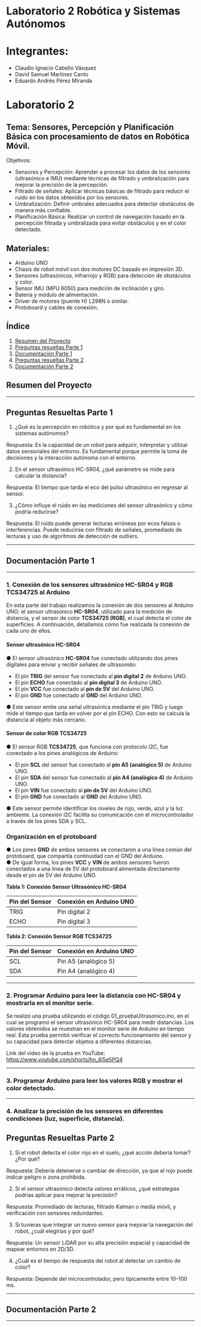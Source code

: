 # Laboratorio 2 Robótica y Sistemas Autónomos

# Integrantes:
- Claudio Ignacio Cabello Vásquez
- David Samuel Martínez Canto
- Eduardo Andrés Pérez Miranda
  
# Laboratorio 2
## Tema: Sensores, Percepción y Planificación Básica con procesamiento de datos en Robótica Móvil.
Objetivos:
- Sensores y Percepción: Aprender a procesar los datos de los sensores (ultrasónico e IMU) mediante técnicas de filtrado y umbralización para mejorar la precisión de la percepción.
- Filtrado de señales: Aplicar técnicas básicas de filtrado para reducir el ruido en los datos obtenidos por los sensores.
- Umbralización: Definir umbrales adecuados para detectar obstáculos de manera más confiable.
- Planificación Básica: Realizar un control de navegación basado en la percepción filtrada y umbralizada para evitar obstáculos y en el color detectado.


## Materiales:
- Arduino UNO
- Chasis de robot móvil con dos motores DC basado en impresión 3D.
- Sensores (ultrasónicos, infrarrojo y RGB) para detección de obstáculos y color.
- Sensor IMU (MPU 6050) para medición de inclinación y giro.
- Batería y módulo de alimentación.
- Driver de motores (puente H) L298N o similar.
- Protoboard y cables de conexión.

##  Índice
1. [Resumen del Proyecto](#resumen-del-proyecto)
2. [Preguntas resueltas Parte 1](#preguntas-resueltas-parte-1)
3. [Documentación Parte 1](#documentación-parte-1)
4. [Preguntas resueltas Parte 2](#preguntas-resueltas-parte-2)
5. [Documentación Parte 2](#documentación-parte-2)
   

## Resumen del Proyecto


---


## Preguntas Resueltas Parte 1
1. ¿Qué es la percepción en robótica y por qué es fundamental en los sistemas autónomos?

Respuesta: Es la capacidad de un robot para adquirir, interpretar y utilizar datos sensoriales del entorno. Es fundamental porque permite la toma de decisiones y la interacción autónoma con el entorno.


2. En el sensor ultrasónico HC-SR04, ¿qué parámetro se mide para calcular la distancia?
   
Respuesta: El tiempo que tarda el eco del pulso ultrasónico en regresar al sensor.


3. ¿Cómo influye el ruido en las mediciones del sensor ultrasónico y cómo podría reducirse?

Respuesta: El ruido puede generar lecturas erróneas por ecos falsos o interferencias. Puede reducirse con filtrado de señales, promediado de lecturas y uso de algoritmos de detección de outliers.


---

## Documentación Parte 1

---

### 1. Conexión de los sensores ultrasónico HC-SR04 y RGB TCS34725 al Arduino

En esta parte del trabajo realizamos la conexión de dos sensores al Arduino UNO: el sensor ultrasónico **HC-SR04**, utilizado para la medición de distancia, y el sensor de color **TCS34725 (RGB)**, el cual detecta el color de superficies. A continuación, detallamos cómo fue realizada la conexión de cada uno de ellos.

#### Sensor ultrasónico HC-SR04

● El sensor ultrasónico **HC-SR04** fue conectado utilizando dos pines digitales para enviar y recibir señales de ultrasonido:

- El pin **TRIG** del sensor fue conectado al **pin digital 2** de Arduino UNO.
- El pin **ECHO** fue conectado al **pin digital 3** de Arduino UNO.
- El pin **VCC** fue conectado al **pin de 5V** del Arduino UNO.
- El pin **GND** fue conectado al **GND** del Arduino UNO.

● Este sensor emite una señal ultrasónica mediante el pin TRIG y luego mide el tiempo que tarda en volver por el pin ECHO. Con esto se calcula la distancia al objeto más cercano.

#### Sensor de color RGB TCS34725

● El sensor RGB **TCS34725**, que funciona con protocolo I2C, fue conectado a los pines analógicos de Arduino:

- El pin **SCL** del sensor fue conectado al **pin A5 (analógico 5)** de Arduino UNO.
- El pin **SDA** del sensor fue conectado al **pin A4 (analógico 4)** de Arduino UNO.
- El pin **VIN** fue conectado al **pin de 5V** del Arduino UNO.
- El pin **GND** fue conectado al **GND** del Arduino UNO.

● Este sensor permite identificar los niveles de rojo, verde, azul y la luz ambiente. La conexión I2C facilita su comunicación con el microcontrolador a través de los pines SDA y SCL.


### Organización en el protoboard

● Los pines **GND** de ambos sensores se conectaron a una línea común del protoboard, que compartía continuidad con el GND del Arduino.  
● De igual forma, los pines **VCC** y **VIN** de ambos sensores fueron conectados a una línea de 5V del protoboard alimentada directamente desde el pin de 5V del Arduino UNO.


**Tabla 1: Conexión Sensor Ultrasónico HC-SR04**

| Pin del Sensor | Conexión en Arduino UNO |
|----------------|-------------------------|
| TRIG           | Pin digital 2           |
| ECHO           | Pin digital 3           |

**Tabla 2: Conexión Sensor RGB TCS34725**

| Pin del Sensor | Conexión en Arduino UNO     |
|----------------|------------------------------|
| SCL            | Pin A5 (analógico 5)         |
| SDA            | Pin A4 (analógico 4)         |


---

### 2. Programar Arduino para leer la distancia con HC-SR04 y mostrarla en el monitor serie.

Se realizó una prueba utilizando el código 01_pruebaUltrasonico.ino, en el cual se programó el sensor ultrasónico HC-SR04 para medir distancias. Los valores obtenidos se muestran en el monitor serie de Arduino en tiempo real. Esta prueba permitió verificar el correcto funcionamiento del sensor y su capacidad para detectar objetos a diferentes distancias.

Link del video de la prueba en YouTube: https://www.youtube.com/shorts/hn_4I5e5PQ4

---

### 3. Programar Arduino para leer los valores RGB y mostrar el color detectado.


---

### 4. Analizar la precisión de los sensores en diferentes condiciones (luz, superficie, distancia).




## Preguntas Resueltas Parte 2
1. Si el robot detecta el color rojo en el suelo, ¿qué acción debería tomar? ¿Por qué?

Respuesta: Debería detenerse o cambiar de dirección, ya que el rojo puede indicar peligro o zona prohibida.


2. Si el sensor ultrasónico detecta valores erráticos, ¿qué estrategias podrías aplicar para mejorar la precisión?

Respuesta: Promediado de lecturas, filtrado Kalman o media móvil, y verificación con sensores redundantes.


3. Si tuvieras que integrar un nuevo sensor para mejorar la navegación del robot, ¿cuál elegirías y por qué?

Respuesta: Un sensor LiDAR por su alta precisión espacial y capacidad de mapear entornos en 2D/3D.


4. ¿Cuál es el tiempo de respuesta del robot al detectar un cambio de color?

Respuesta: Depende del microcontrolador, pero típicamente entre 10–100 ms.


---

## Documentación Parte 2

---

